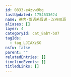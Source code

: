 ```yaml
---
id: 0833-e4zvw9bg
lastUpdated: 1754633624
name: 德内-岱语系假说・汉芬同源
aliases: []
layer: 4
categoryId: cat_8abY-bU7
tagIds:
  - tag_LJIAXzSO
nsfw: false
parent: ""
relatedEntries: []
timelineEvents: []
titledLinks: []
---
```


